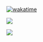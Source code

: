[![wakatime](https://wakatime.com/badge/user/d150384a-c51c-4144-8898-22213a8a0f55.svg)](https://wakatime.com/@d150384a-c51c-4144-8898-22213a8a0f55)

![](https://github-readme-stats.vercel.app/api/top-langs/?username=Hikari03&layout=compact)

![](https://github-readme-stats.vercel.app/api/wakatime?username=hikari03&layout=compact)
